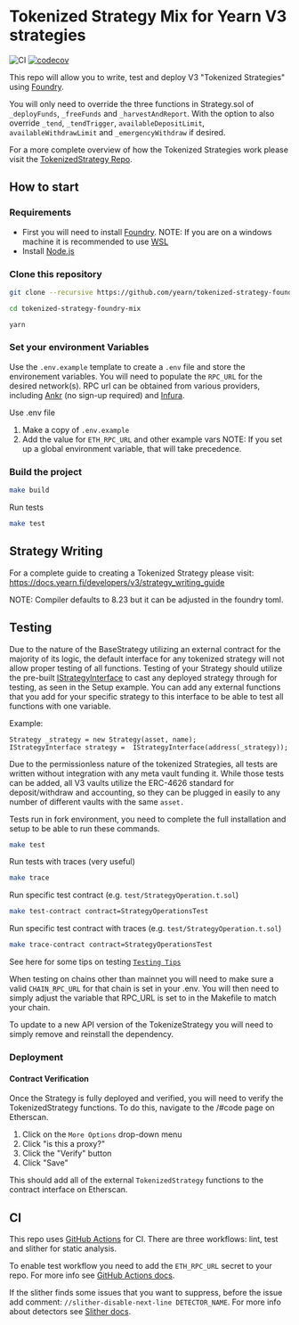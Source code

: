# Tokenized Strategy Mix for Yearn V3 strategies

![CI](https://github.com/term-finance/yearn-v3-term-vault/actions/workflows/ci.yaml/badge.svg?branch=master) [![codecov](https://codecov.io/gh/term-finance/yearn-v3-term-vault/branch/master/graph/badge.svg?token=qeiFQZGX7I)](https://codecov.io/gh/term-finance/yearn-v3-term-vault/tree/master)

This repo will allow you to write, test and deploy V3 "Tokenized Strategies" using [Foundry](https://book.getfoundry.sh/).

You will only need to override the three functions in Strategy.sol of `_deployFunds`, `_freeFunds` and `_harvestAndReport`. With the option to also override `_tend`, `_tendTrigger`, `availableDepositLimit`, `availableWithdrawLimit` and `_emergencyWithdraw` if desired.

For a more complete overview of how the Tokenized Strategies work please visit the [TokenizedStrategy Repo](https://github.com/yearn/tokenized-strategy).

## How to start

### Requirements

- First you will need to install [Foundry](https://book.getfoundry.sh/getting-started/installation).
NOTE: If you are on a windows machine it is recommended to use [WSL](https://learn.microsoft.com/en-us/windows/wsl/install)
- Install [Node.js](https://nodejs.org/en/download/package-manager/)

### Clone this repository

```sh
git clone --recursive https://github.com/yearn/tokenized-strategy-foundry-mix

cd tokenized-strategy-foundry-mix

yarn
```

### Set your environment Variables

Use the `.env.example` template to create a `.env` file and store the environement variables. You will need to populate the `RPC_URL` for the desired network(s). RPC url can be obtained from various providers, including [Ankr](https://www.ankr.com/rpc/) (no sign-up required) and [Infura](https://infura.io/).

Use .env file

1. Make a copy of `.env.example`
2. Add the value for `ETH_RPC_URL` and other example vars
     NOTE: If you set up a global environment variable, that will take precedence.

### Build the project

```sh
make build
```

Run tests

```sh
make test
```

## Strategy Writing

For a complete guide to creating a Tokenized Strategy please visit: https://docs.yearn.fi/developers/v3/strategy_writing_guide

NOTE: Compiler defaults to 8.23 but it can be adjusted in the foundry toml.

## Testing

Due to the nature of the BaseStrategy utilizing an external contract for the majority of its logic, the default interface for any tokenized strategy will not allow proper testing of all functions. Testing of your Strategy should utilize the pre-built [IStrategyInterface](https://github.com/yearn/tokenized-strategy-foundry-mix/blob/master/src/interfaces/IStrategyInterface.sol) to cast any deployed strategy through for testing, as seen in the Setup example. You can add any external functions that you add for your specific strategy to this interface to be able to test all functions with one variable. 

Example:

```solidity
Strategy _strategy = new Strategy(asset, name);
IStrategyInterface strategy =  IStrategyInterface(address(_strategy));
```

Due to the permissionless nature of the tokenized Strategies, all tests are written without integration with any meta vault funding it. While those tests can be added, all V3 vaults utilize the ERC-4626 standard for deposit/withdraw and accounting, so they can be plugged in easily to any number of different vaults with the same `asset.`

Tests run in fork environment, you need to complete the full installation and setup to be able to run these commands.

```sh
make test
```

Run tests with traces (very useful)

```sh
make trace
```

Run specific test contract (e.g. `test/StrategyOperation.t.sol`)

```sh
make test-contract contract=StrategyOperationsTest
```

Run specific test contract with traces (e.g. `test/StrategyOperation.t.sol`)

```sh
make trace-contract contract=StrategyOperationsTest
```

See here for some tips on testing [`Testing Tips`](https://book.getfoundry.sh/forge/tests.html)

When testing on chains other than mainnet you will need to make sure a valid `CHAIN_RPC_URL` for that chain is set in your .env. You will then need to simply adjust the variable that RPC_URL is set to in the Makefile to match your chain.

To update to a new API version of the TokenizeStrategy you will need to simply remove and reinstall the dependency.

### Deployment

#### Contract Verification

Once the Strategy is fully deployed and verified, you will need to verify the TokenizedStrategy functions. To do this, navigate to the /#code page on Etherscan.

1. Click on the `More Options` drop-down menu
2. Click "is this a proxy?"
3. Click the "Verify" button
4. Click "Save"

This should add all of the external `TokenizedStrategy` functions to the contract interface on Etherscan.

## CI

This repo uses [GitHub Actions](.github/workflows) for CI. There are three workflows: lint, test and slither for static analysis.

To enable test workflow you need to add the `ETH_RPC_URL` secret to your repo. For more info see [GitHub Actions docs](https://docs.github.com/en/codespaces/managing-codespaces-for-your-organization/managing-encrypted-secrets-for-your-repository-and-organization-for-github-codespaces#adding-secrets-for-a-repository).

If the slither finds some issues that you want to suppress, before the issue add comment: `//slither-disable-next-line DETECTOR_NAME`. For more info about detectors see [Slither docs](https://github.com/crytic/slither/wiki/Detector-Documentation).
